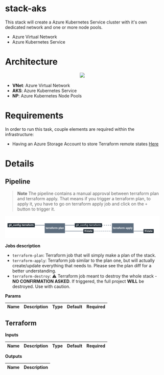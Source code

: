 # stack-aks

This stack will create a Azure Kubernetes Service cluster with it's own dedicated network and one or more node pools.

  * Azure Virtual Network
  * Azure Kubernetes Service

# Architecture

<p align="center">
<img src="docs/diagram.png" width="400">
</p>


  * **VNet**: Azure Virtual Network
  * **AKS**: Azure Kubernetes Service
  * **NP**: Azure Kubernetes Node Pools

# Requirements

In order to run this task, couple elements are required within the infrastructure:

  * Having an Azure Storage Account to store Terraform remote states [Here](https://docs.microsoft.com/en-us/azure/storage/common/storage-account-create?toc=%2Fazure%2Fstorage%2Fblobs%2Ftoc.json&tabs=azure-portal)


# Details

## Pipeline

> **Note** The pipeline contains a manual approval between terraform plan and terraform apply.
> That means if you trigger a terraform plan, to apply it, you have to go on terraform apply job
> and click on the `+` button to trigger it.

<img src="docs/pipeline.png" width="800">

**Jobs description**

  * `terraform-plan`: Terraform job that will simply make a plan of the stack.
  * `terraform-apply`: Terraform job similar to the plan one, but will actually create/update everything that needs to. Please see the plan diff for a better understanding.
  * `terraform-destroy`: :warning: Terraform job meant to destroy the whole stack - **NO CONFIRMATION ASKED**. If triggered, the full project **WILL** be destroyed. Use with caution.

**Params**

|Name|Description|Type|Default|Required|
|---|---|:---:|:---:|:---:|


## Terraform

**Inputs**

|Name|Description|Type|Default|Required|
|---|---|:---:|:---:|:---:|

**Outputs**

| Name | Description |
|------|-------------|

